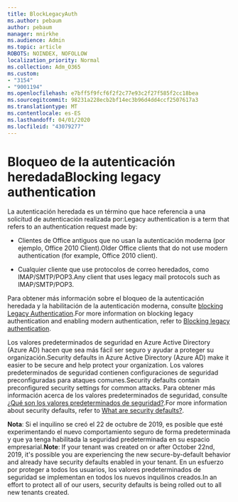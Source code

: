 ```yaml
---
title: BlockLegacyAuth
ms.author: pebaum
author: pebaum
manager: mnirkhe
ms.audience: Admin
ms.topic: article
ROBOTS: NOINDEX, NOFOLLOW
localization_priority: Normal
ms.collection: Adm_O365
ms.custom:
- "3154"
- "9001194"
ms.openlocfilehash: e7bff5f9fcf6f2f2c77e93c2f27f585f2cc18bea
ms.sourcegitcommit: 98231a228ecb2bf14ec3b96d4dd4ccf2507617a3
ms.translationtype: MT
ms.contentlocale: es-ES
ms.lasthandoff: 04/01/2020
ms.locfileid: "43079277"
---
```

# <a name="blocking-legacy-authentication"></a><span data-ttu-id="33ba1-102">Bloqueo de la autenticación heredada</span><span class="sxs-lookup"><span data-stu-id="33ba1-102">Blocking legacy authentication</span></span>

<span data-ttu-id="33ba1-103">La autenticación heredada es un término que hace referencia a una solicitud de autenticación realizada por:</span><span class="sxs-lookup"><span data-stu-id="33ba1-103">Legacy authentication is a term that refers to an authentication request made by:</span></span>

- <span data-ttu-id="33ba1-104">Clientes de Office antiguos que no usan la autenticación moderna (por ejemplo, Office 2010 Client).</span><span class="sxs-lookup"><span data-stu-id="33ba1-104">Older Office clients that do not use modern authentication (for example, Office 2010 client).</span></span>

- <span data-ttu-id="33ba1-105">Cualquier cliente que use protocolos de correo heredados, como IMAP/SMTP/POP3.</span><span class="sxs-lookup"><span data-stu-id="33ba1-105">Any client that uses legacy mail protocols such as IMAP/SMTP/POP3.</span></span>

<span data-ttu-id="33ba1-106">Para obtener más información sobre el bloqueo de la autenticación heredada y la habilitación de la autenticación moderna, consulte [blocking Legacy Authentication](https://docs.microsoft.com/azure/active-directory/conditional-access/concept-conditional-access-block-legacy-authentication).</span><span class="sxs-lookup"><span data-stu-id="33ba1-106">For more information on blocking legacy authentication and enabling modern authentication, refer to [Blocking legacy authentication](https://docs.microsoft.com/azure/active-directory/conditional-access/concept-conditional-access-block-legacy-authentication).</span></span>

<span data-ttu-id="33ba1-107">Los valores predeterminados de seguridad en Azure Active Directory (Azure AD) hacen que sea más fácil ser seguro y ayudar a proteger su organización.</span><span class="sxs-lookup"><span data-stu-id="33ba1-107">Security defaults in Azure Active Directory (Azure AD) make it easier to be secure and help protect your organization.</span></span> <span data-ttu-id="33ba1-108">Los valores predeterminados de seguridad contienen configuraciones de seguridad preconfiguradas para ataques comunes.</span><span class="sxs-lookup"><span data-stu-id="33ba1-108">Security defaults contain preconfigured security settings for common attacks.</span></span>
<span data-ttu-id="33ba1-109">Para obtener más información acerca de los valores predeterminados de seguridad, consulte [¿Qué son los valores predeterminados de seguridad?](https://docs.microsoft.com/azure/active-directory/fundamentals/concept-fundamentals-security-defaults).</span><span class="sxs-lookup"><span data-stu-id="33ba1-109">For more information about security defaults, refer to [What are security defaults?](https://docs.microsoft.com/azure/active-directory/fundamentals/concept-fundamentals-security-defaults).</span></span> 

<span data-ttu-id="33ba1-110">**Nota**: Si el inquilino se creó el 22 de octubre de 2019, es posible que esté experimentando el nuevo comportamiento seguro de forma predeterminada y que ya tenga habilitada la seguridad predeterminada en su espacio empresarial.</span><span class="sxs-lookup"><span data-stu-id="33ba1-110">**Note**:  If your tenant was created on or after October 22nd, 2019, it's possible you are experiencing the new secure-by-default behavior and already have security defaults enabled in your tenant.</span></span>  <span data-ttu-id="33ba1-111">En un esfuerzo por proteger a todos los usuarios, los valores predeterminados de seguridad se implementan en todos los nuevos inquilinos creados.</span><span class="sxs-lookup"><span data-stu-id="33ba1-111">In an effort to protect all of our users, security defaults is being rolled out to all new tenants created.</span></span>
